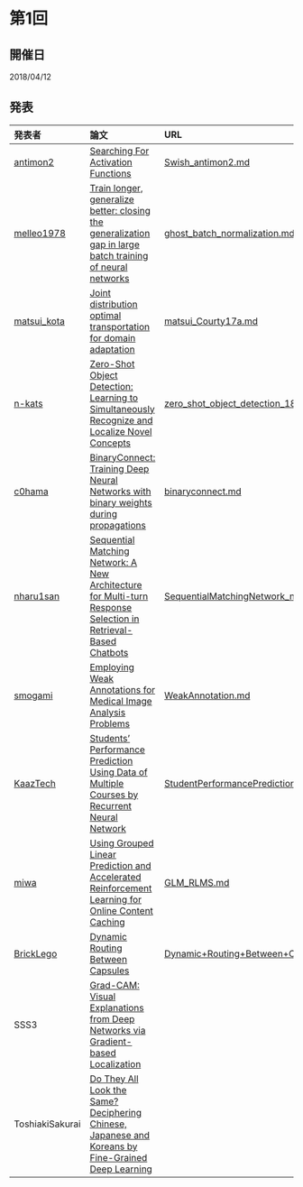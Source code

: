 第1回
======

## 開催日

2018/04/12

## 発表

|発表者|論文|URL|
|:-----|:-------|:--|
|[antimon2](https://github.com/antimon2)|[Searching For Activation Functions](https://arxiv.org/abs/1710.05941)|[Swish_antimon2.md](Swish_antimon2.md)|
|[melleo1978](https://github.com/melleo1978)|[Train longer, generalize better: closing the generalization gap in large batch training of neural networks](https://arxiv.org/abs/1705.08741)|[ghost_batch_normalization.md](ghost_batch_normalization.md)|
|[matsui_kota](https://github.com/kotamatsui)|[Joint distribution optimal transportation for domain adaptation](http://papers.nips.cc/paper/6963-joint-distribution-optimal-transportation-for-domain-adaptation)|[matsui_Courty17a.md](matsui_Courty17a.md)|
|[n-kats](https://github.com/n-kats)|[Zero-Shot Object Detection: Learning to Simultaneously Recognize and Localize Novel Concepts](https://arxiv.org/abs/1803.06049)|[zero_shot_object_detection_1803.06049.md](zero_shot_object_detection_1803.06049.md)|
|[c0hama](https://github.com/cohama)|[BinaryConnect: Training Deep Neural Networks with binary weights during propagations](https://arxiv.org/abs/1511.00363)|[binaryconnect.md](binaryconnect.md)|
|[nharu1san](https://github.com/nharu1san)|[Sequential Matching Network: A New Architecture for Multi-turn Response Selection in Retrieval-Based Chatbots](http://www.aclweb.org/anthology/P17-1046)|[SequentialMatchingNetwork_nharu1san.md](SequentialMatchingNetwork_nharu1san.md)|
|[smogami](https://github.com/exoego)|[Employing Weak Annotations for Medical Image Analysis Problems](https://arxiv.org/abs/1708.06297)|[WeakAnnotation.md](WeakAnnotation.md)|
|[KaazTech](https://github.com/kaaztech)|[Students’ Performance Prediction Using Data of Multiple Courses by Recurrent Neural Network](https://dl.acm.org/citation.cfm?id=3029479)|[StudentPerformancePrediction.md](StudentPerformancePrediction.md)|
|[miwa](https://github.com/Hiro30)|[Using Grouped Linear Prediction and Accelerated Reinforcement Learning for Online Content Caching](https://arxiv.org/abs/1803.04675)|[GLM_RLMS.md](GLM_RLMS.md)|
|[BrickLego](https://github.com/brick05)|[Dynamic Routing Between Capsules](https://papers.nips.cc/paper/6975-dynamic-routing-between-capsules.pdf)|[Dynamic+Routing+Between+Capsules.md](Dynamic+Routing+Between+Capsules.md)|
|SSS3|[Grad-CAM: Visual Explanations from Deep Networks via Gradient-based Localization](https://arxiv.org/abs/1610.02391)| |
|ToshiakiSakurai|[Do They All Look the Same? Deciphering Chinese, Japanese and Koreans by Fine-Grained Deep Learning](https://arxiv.org/abs/1610.01854)| |

